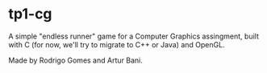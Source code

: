 # tp1-cg

A simple "endless runner" game for a Computer Graphics assingment, built with C (for now, we'll try to migrate to C++ or Java) and OpenGL.

Made by Rodrigo Gomes and Artur Bani.

